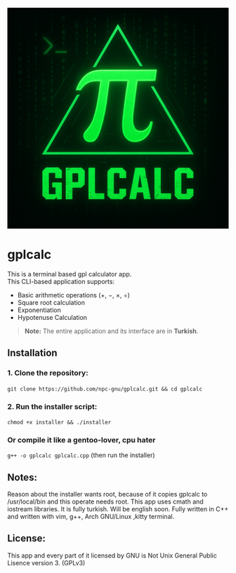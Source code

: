 ![gplcalc logo](./logo.png)


# gplcalc
This is a terminal based gpl calculator app.   
This CLI-based application supports:

- Basic arithmetic operations (+, −, ×, ÷)
- Square root calculation
- Exponentiation
- Hypotenuse Calculation

> **Note:** The entire application and its interface are in **Turkish**.

## Installation

### 1. Clone the repository:
`git clone https://github.com/npc-gnu/gplcalc.git && cd gplcalc`
### 2. Run the installer script:
`chmod +x installer && ./installer`
### Or compile it like a gentoo-lover, cpu hater
`g++ -o gplcalc gplcalc.cpp` (then run the installer)

## Notes:
 Reason about the installer wants root, because of it copies gplcalc to /usr/local/bin and this operate needs root.
 This app uses cmath and iostream libraries.
 It is fully turkish. Will be english soon.
 Fully written in C++ and written with vim, g++, Arch GNU/Linux ,kitty terminal.

## License:

This app and every part of it licensed by GNU is Not Unix General Public Lisence version 3. (GPLv3)
